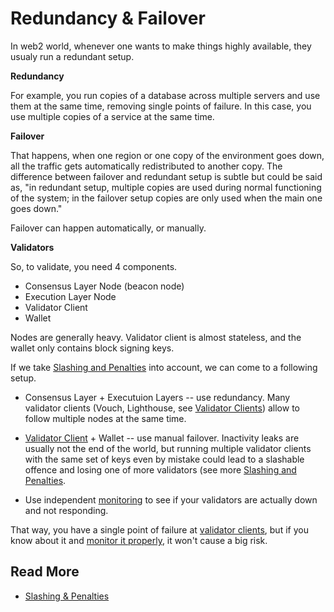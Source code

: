 # Redundancy & Failover

In web2 world, whenever one wants to make things highly available, they usualy run a redundant setup.

**Redundancy**

For example, you run copies of a database across multiple servers and use them
at the same time, removing single points of failure. In this case, you use
multiple copies of a service at the same time.

**Failover**

That happens, when one region or one copy of the environment goes down, all the
traffic gets automatically redistributed to another copy. The difference
between failover and redundant setup is subtle but could be said as, "in
redundant setup, multiple copies are used during normal functioning of the
system; in the failover setup copies are only used when the main one goes
down."

Failover can happen automatically, or manually.

**Validators**

So, to validate, you need 4 components.

* Consensus Layer Node (beacon node)
* Execution Layer Node
* Validator Client
* Wallet

Nodes are generally heavy. Validator client is almost stateless, and the wallet
only contains block signing keys.

If we take [Slashing and Penalties](slashing-and-penalties.md) into account, we
can come to a following setup.

* Consensus Layer + Executuion Layers -- use redundancy. Many validator
    clients (Vouch, Lighthouse, see [Validator Clients](validator-clients.md))
    allow to follow multiple nodes at the same time.

* [Validator Client](validator-client.md) + Wallet -- use manual failover. Inactivity leaks are
    usually not the end of the world, but running multiple validator clients
    with the same set of keys even by mistake could lead to a slashable offence
    and losing one of more validators (see more [Slashing and Penalties](slashing-and-penalties.md).

* Use independent [monitoring](monitoring.md) to see if your validators are
    actually down and not responding.

That way, you have a single point of failure at [validator
clients](validator-clients.md), but if you know about it and [monitor it properly](monitoring.md), 
it won't cause a big risk.

## Read More

* [Slashing & Penalties](slashing-and-penalties.md)

